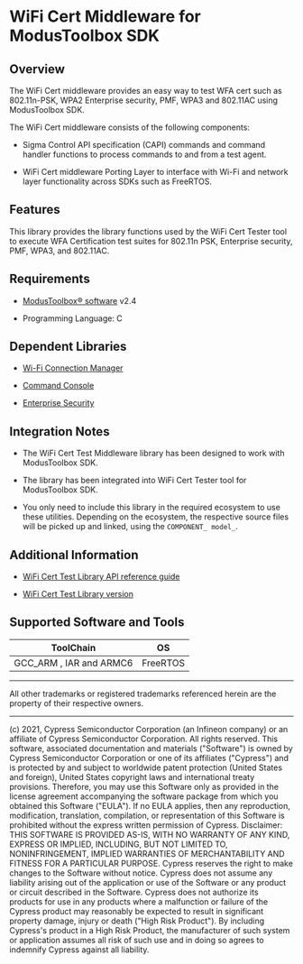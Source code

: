 # WiFi Cert Middleware for ModusToolbox SDK

## Overview

The WiFi Cert middleware provides an easy way to test WFA cert such as 802.11n-PSK, WPA2 Enterprise security, PMF, WPA3 and 802.11AC using ModusToolbox SDK.

The WiFi Cert middleware consists of the following components:

- Sigma Control API specification (CAPI) commands and command handler functions to process commands to and from a test agent.

- WiFi Cert middleware Porting Layer to interface  with Wi-Fi and network layer functionality across SDKs such as FreeRTOS.

## Features

This library provides the library functions used by the WiFi Cert Tester tool to execute WFA Certification test suites for 802.11n PSK, Enterprise security, PMF, WPA3, and 802.11AC.

## Requirements

- [ModusToolbox® software](https://www.cypress.com/products/modustoolbox-software-environment) v2.4

- Programming Language: C

## Dependent Libraries

- [Wi-Fi Connection Manager](https://github.com/cypresssemiconductorco/wifi-connection-manager)

- [Command Console](https://github.com/cypresssemiconductorco/command-console)

- [Enterprise Security](https://github.com/cypresssemiconductorco/enterprise-security)


## Integration Notes

- The WiFi Cert Test Middleware library has been designed to work with ModusToolbox SDK.

* The library has been integrated into WiFi Cert Tester tool for ModusToolbox SDK.

* You only need to include this library in the required ecosystem to use these utilities. Depending on the ecosystem, the respective source files will be picked up and linked, using the `COMPONENT_ model_`.

## Additional Information

- [WiFi Cert Test Library API reference guide](https://cypresssemiconductorco.github.io/wifi-cert/api_reference_manual/html/index.html)

- [WiFi Cert Test Library version](./version.xml)

## Supported Software and Tools
ToolChain | OS
----------|-----------------------
GCC_ARM , IAR and ARMC6 | FreeRTOS
----------------------------------

All other trademarks or registered trademarks referenced herein are the property of their respective owners.

-------------------------------------------------------------------------------

(c) 2021, Cypress Semiconductor Corporation (an Infineon company) or an affiliate of Cypress Semiconductor Corporation.  All rights reserved.
This software, associated documentation and materials ("Software") is owned by Cypress Semiconductor Corporation or one of its affiliates ("Cypress") and is protected by and subject to worldwide patent protection (United States and foreign), United States copyright laws and international treaty provisions. Therefore, you may use this Software only as provided in the license agreement accompanying the software package from which you obtained this Software ("EULA"). If no EULA applies, then any reproduction, modification, translation, compilation, or representation of this Software is prohibited without the express written permission of Cypress.
Disclaimer: THIS SOFTWARE IS PROVIDED AS-IS, WITH NO WARRANTY OF ANY KIND, EXPRESS OR IMPLIED, INCLUDING, BUT NOT LIMITED TO, NONINFRINGEMENT, IMPLIED WARRANTIES OF MERCHANTABILITY AND FITNESS FOR A PARTICULAR PURPOSE. Cypress reserves the right to make changes to the Software without notice. Cypress does not assume any liability arising out of the application or use of the Software or any product or circuit described in the Software. Cypress does not authorize its products for use in any products where a malfunction or failure of the Cypress product may reasonably be expected to result in significant property damage, injury or death ("High Risk Product"). By including Cypress's product in a High Risk Product, the manufacturer of such system or application assumes all risk of such use and in doing so agrees to indemnify Cypress against all liability.